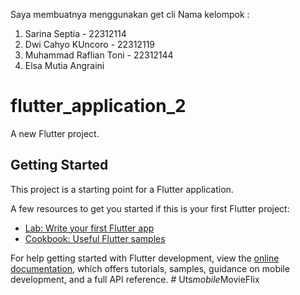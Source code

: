 Saya membuatnya menggunakan get cli 
Nama kelompok :
1. Sarina Septia - 22312114
2. Dwi Cahyo KUncoro - 22312119
3. Muhammad Raflian Toni - 22312144
4. Elsa Mutia Angraini

# flutter_application_2

A new Flutter project.

## Getting Started

This project is a starting point for a Flutter application.

A few resources to get you started if this is your first Flutter project:

- [Lab: Write your first Flutter app](https://docs.flutter.dev/get-started/codelab)
- [Cookbook: Useful Flutter samples](https://docs.flutter.dev/cookbook)

For help getting started with Flutter development, view the
[online documentation](https://docs.flutter.dev/), which offers tutorials,
samples, guidance on mobile development, and a full API reference.
#   U t s _ m o b i l e _ M o v i e F l i x 
 
 
